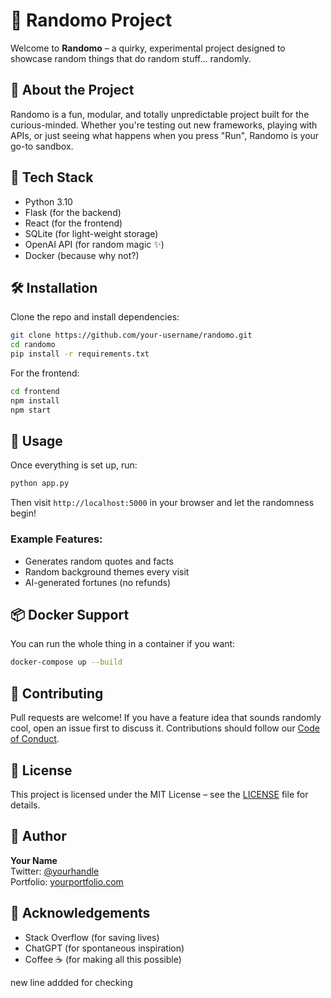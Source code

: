 
# 🌟 Randomo Project

Welcome to **Randomo** – a quirky, experimental project designed to showcase random things that do random stuff... randomly.

## 🚀 About the Project

Randomo is a fun, modular, and totally unpredictable project built for the curious-minded. Whether you're testing out new frameworks, playing with APIs, or just seeing what happens when you press "Run", Randomo is your go-to sandbox.

## 🧰 Tech Stack

- Python 3.10  
- Flask (for the backend)  
- React (for the frontend)  
- SQLite (for light-weight storage)  
- OpenAI API (for random magic ✨)  
- Docker (because why not?)  

## 🛠️ Installation

Clone the repo and install dependencies:

```bash
git clone https://github.com/your-username/randomo.git
cd randomo
pip install -r requirements.txt
```

For the frontend:

```bash
cd frontend
npm install
npm start
```

## 🧪 Usage

Once everything is set up, run:

```bash
python app.py
```

Then visit `http://localhost:5000` in your browser and let the randomness begin!

### Example Features:
- Generates random quotes and facts
- Random background themes every visit
- AI-generated fortunes (no refunds)

## 📦 Docker Support

You can run the whole thing in a container if you want:

```bash
docker-compose up --build
```

## 🤝 Contributing

Pull requests are welcome! If you have a feature idea that sounds randomly cool, open an issue first to discuss it. Contributions should follow our [Code of Conduct](CODE_OF_CONDUCT.md).

## 📄 License

This project is licensed under the MIT License – see the [LICENSE](LICENSE) file for details.

## 👤 Author

**Your Name**  
Twitter: [@yourhandle](https://twitter.com/yourhandle)  
Portfolio: [yourportfolio.com](https://yourportfolio.com)

## 🙌 Acknowledgements

- Stack Overflow (for saving lives)
- ChatGPT (for spontaneous inspiration)
- Coffee ☕ (for making all this possible)


new line addded for checking 
